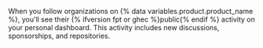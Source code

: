 When you follow organizations on {% data variables.product.product_name %}, you'll see their {% ifversion fpt or ghec %}public{% endif %} activity on your personal dashboard. This activity includes new discussions, sponsorships, and repositories.
